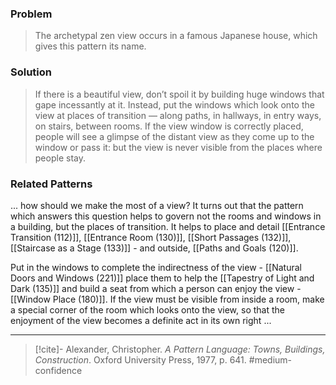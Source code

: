 ### Problem
>The archetypal zen view occurs in a famous Japanese house, which gives this pattern its name.

### Solution
>If there is a beautiful view, don’t spoil it by building huge windows that gape incessantly at it. Instead, put the windows which look onto the view at places of transition — along paths, in hallways, in entry ways, on stairs, between rooms.
>If the view window is correctly placed, people will see a glimpse of the distant view as they come up to the window or pass it: but the view is never visible from the places where people stay.

### Related Patterns
... how should we make the most of a view? It turns out that the pattern which answers this question helps to govern not the rooms and windows in a building, but the places of transition. It helps to place and detail [[Entrance Transition (112)]], [[Entrance Room (130)]], [[Short Passages (132)]], [[Staircase as a Stage (133)]] - and outside, [[Paths and Goals (120)]].

Put in the windows to complete the indirectness of the view - [[Natural Doors and Windows (221)]] place them to help the [[Tapestry of Light and Dark (135)]] and build a seat from which a person can enjoy the view - [[Window Place (180)]]. If the view must be visible from inside a room, make a special corner of the room which looks onto the view, so that the enjoyment of the view becomes a definite act in its own right ...

---

> [!cite]- Alexander, Christopher. _A Pattern Language: Towns, Buildings, Construction_. Oxford University Press, 1977, p. 641.
> #medium-confidence 